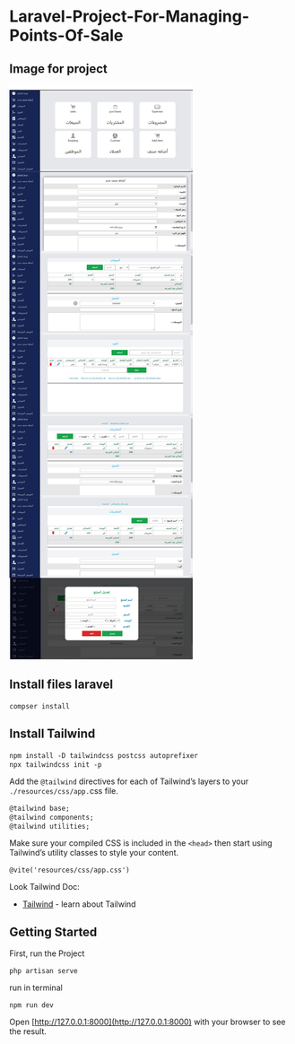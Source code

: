 # Laravel-Project-For-Managing-Points-Of-Sale

## Image for project

<img src="./11.jpg" alt="E">


## Install files laravel

```
compser install
```

## Install Tailwind

```
npm install -D tailwindcss postcss autoprefixer
npx tailwindcss init -p
```

Add the `@tailwind` directives for each of Tailwind’s layers to your` ./resources/css/app.`css file.

```
@tailwind base;
@tailwind components;
@tailwind utilities;
```

Make sure your compiled CSS is included in the `<head>` then start using Tailwind’s utility classes to style your content.


```
@vite('resources/css/app.css')
```

Look Tailwind Doc:

- [Tailwind](https://tailwindcss.com/docs/guides/laravel) - learn about Tailwind

## Getting Started

First, run the Project

```
php artisan serve
```

run in terminal

```
npm run dev
```

Open [http://127.0.0.1:8000](http://127.0.0.1:8000) with your browser to see the result.
